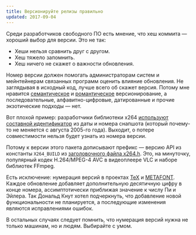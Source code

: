 ```yaml
---
title: Версионируйте релизы правильно
updated: 2017-09-04
---
```


Среди разработчиков свободного ПО есть мнение, что хеш коммита — хороший выбор для версии. Это не так:

- Хеши нельзя сравнить друг с другом.
- Хеш тяжело запомнить.
- Хеш ничего не скажет о важности обновления.

Номер версии должен помогать администраторам систем и мейнтейнерам связанных программ оценить влияние обновления. Не заглядывая в исходный код, лучше всего об скажет версия. Потому мне нравится [семантическое](http://semver.org/) и [романтическое](http://dafoster.net/articles/2015/03/14/semantic-versioning-vs-romantic-versioning/) версионирование, а последовательные, алфавитно-цифровые, датированные и прочие экзотические подходы — нет.

Вот плохой пример: разработчики библиотеки x264 [используют составной идентификатор](https://download.videolan.org/x264/snapshots/) из даты и номера снапшота (который почему-то не меняется с августа 2005-го года). Выходит, о потере совместимости нельзя будет узнать из номера версии.

Потому к версии этого пакета дописывают префикс — версию API из константы `X264_BUILD` из [заголовочного файла x264.h](https://git.videolan.org/?p=x264.git;a=blob;f=x264.h). Это, на минуточку, популярный кодек H.264/MPEG-4 AVC в видеоплеере VLC и наборе библиотек FFmpeg.

Есть исключение: нумерация версий в проектах [TeX](https://www.tug.org/) и [METAFONT](https://www.ctan.org/pkg/metafont). Каждое обновление добавляет дополнительную десятичную цифру в конце номера, ассимптотически приближая значение к числу Пи и Эйлера. Так Дональд Кнут хотел подчеркнуть, что добавление новой функциональности не планируется, а последующие изменения являются исправлениями ошибок.

В остальных случаях следует помнить, что нумерация версий нужна не только машинам, но и людям. Выбирайте с умом.
